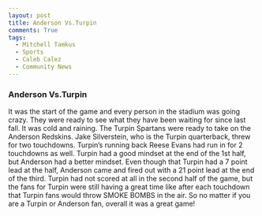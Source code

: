 ```yaml
---
layout: post
title: Anderson Vs.Turpin
comments: True
tags:
  - Mitchell Tamkus
  - Sports
  - Caleb Calez
  - Community News
---
```





### Anderson Vs.Turpin


It was the start of the game and every person in the stadium was going crazy. They were ready to see what they have been waiting for since last fall. It was cold and raining. The Turpin Spartans were ready to take on the Anderson Redskins. Jake Silverstein, who is the Turpin quarterback, threw for two touchdowns. Turpin’s running back Reese Evans had run in for 2 touchdowns as well. Turpin had a good mindset at the end of the 1st half, but Anderson had a better mindset. Even though that Turpin had a 7 point lead at the half, Anderson came and fired out with a 21 
point lead at the end of the third. Turpin had not scored at all in the second half of the game, but the fans for Turpin were still having a great time like after each touchdown that Turpin fans would throw SMOKE BOMBS in the air. So no matter if you are a Turpin or Anderson fan, overall it was a great game!
